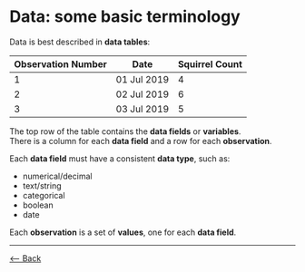 # Data: some basic terminology

Data is best described in **data tables**:


| Observation Number | Date | Squirrel Count |  
| ------------- | ------------- | ---------- |  
| 1  | 01 Jul 2019  | 4 |  
| 2  | 02 Jul 2019  | 6 |  
| 3 | 03 Jul 2019 | 5 |  


The top row of the table contains the **data fields** or **variables**.  
There is a column for each **data field** and a row for each **observation**.

Each **data field** must have a consistent **data type**, such as: 
- numerical/decimal
- text/string
- categorical
- boolean
- date

Each **observation** is a set of **values**, one for each **data field**.


-----------
[<--  Back](README.md)
